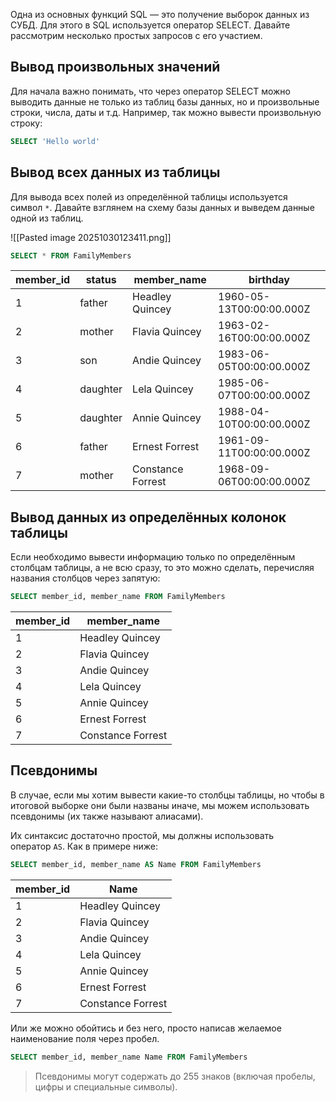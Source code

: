Одна из основных функций SQL — это получение выборок данных из СУБД. Для этого в SQL используется оператор SELECT. Давайте рассмотрим несколько простых запросов с его участием.

## Вывод произвольных значений

Для начала важно понимать, что через оператор SELECT можно выводить данные не только из таблиц базы данных, но и произвольные строки, числа, даты и т.д. Например, так можно вывести произвольную строку:

```sql
SELECT 'Hello world'
```

## Вывод всех данных из таблицы

Для вывода всех полей из определённой таблицы используется символ `*`. Давайте взглянем на схему базы данных и выведем данные одной из таблиц.

![[Pasted image 20251030123411.png]]

```sql
SELECT * FROM FamilyMembers
```

| member_id | status   | member_name       | birthday                 |
| --------- | -------- | ----------------- | ------------------------ |
| 1         | father   | Headley Quincey   | 1960-05-13T00:00:00.000Z |
| 2         | mother   | Flavia Quincey    | 1963-02-16T00:00:00.000Z |
| 3         | son      | Andie Quincey     | 1983-06-05T00:00:00.000Z |
| 4         | daughter | Lela Quincey      | 1985-06-07T00:00:00.000Z |
| 5         | daughter | Annie Quincey     | 1988-04-10T00:00:00.000Z |
| 6         | father   | Ernest Forrest    | 1961-09-11T00:00:00.000Z |
| 7         | mother   | Constance Forrest | 1968-09-06T00:00:00.000Z |
## Вывод данных из определённых колонок таблицы

Если необходимо вывести информацию только по определённым столбцам таблицы, а не всю сразу, то это можно сделать, перечисляя названия столбцов через запятую:

```sql
SELECT member_id, member_name FROM FamilyMembers
```

| member_id | member_name       |
| --------- | ----------------- |
| 1         | Headley Quincey   |
| 2         | Flavia Quincey    |
| 3         | Andie Quincey     |
| 4         | Lela Quincey      |
| 5         | Annie Quincey     |
| 6         | Ernest Forrest    |
| 7         | Constance Forrest |
## Псевдонимы

В случае, если мы хотим вывести какие-то столбцы таблицы, но чтобы в итоговой выборке они были названы иначе, мы можем использовать псевдонимы (их также называют алиасами).

Их синтаксис достаточно простой, мы должны использовать оператор `AS`. Как в примере ниже:

```sql
SELECT member_id, member_name AS Name FROM FamilyMembers
```

|member_id|Name|
|---|---|
|1|Headley Quincey|
|2|Flavia Quincey|
|3|Andie Quincey|
|4|Lela Quincey|
|5|Annie Quincey|
|6|Ernest Forrest|
|7|Constance Forrest|
Или же можно обойтись и без него, просто написав желаемое наименование поля через пробел.

```sql
SELECT member_id, member_name Name FROM FamilyMembers
```

> Псевдонимы могут содержать до 255 знаков (включая пробелы, цифры и специальные символы).